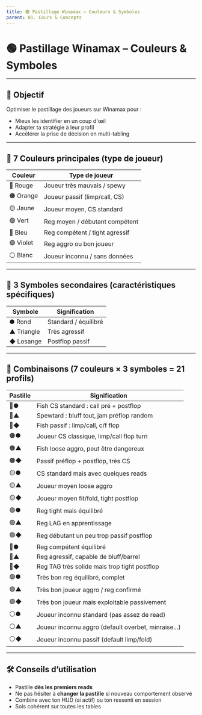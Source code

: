 ```yaml
---
title: 🟢 Pastillage Winamax – Couleurs & Symboles
parent: 01. Cours & Concepts
---
```


# 🟢 Pastillage Winamax – Couleurs & Symboles

---

## 🎯 Objectif

Optimiser le pastillage des joueurs sur Winamax pour :
- Mieux les identifier en un coup d'œil
- Adapter ta stratégie à leur profil
- Accélérer la prise de décision en multi-tabling

---

## 🎨 7 Couleurs principales (type de joueur)

| Couleur | Type de joueur                          |
|---------|------------------------------------------|
| 🔴 Rouge  | Joueur très mauvais / spewy            |
| 🟠 Orange | Joueur passif (limp/call, CS)          |
| 🟡 Jaune  | Joueur moyen, CS standard              |
| 🟢 Vert   | Reg moyen / débutant compétent         |
| 🔵 Bleu   | Reg compétent / tight agressif         |
| 🟣 Violet | Reg aggro ou bon joueur                |
| ⚪ Blanc   | Joueur inconnu / sans données          |

---

## 🔶 3 Symboles secondaires (caractéristiques spécifiques)

| Symbole | Signification                      |
|---------|-------------------------------------|
| ● Rond    | Standard / équilibré             |
| ▲ Triangle| Très agressif                    |
| ◆ Losange | Postflop passif                  |

---

## 🧩 Combinaisons (7 couleurs × 3 symboles = 21 profils)

| Pastille | Signification                                                    |
|----------|------------------------------------------------------------------|
| 🔴●       | Fish CS standard : call pré + postflop                           |
| 🔴▲       | Spewtard : bluff tout, jam préflop random                        |
| 🔴◆       | Fish passif : limp/call, c/f flop                                |
| 🟠●       | Joueur CS classique, limp/call flop turn                          |
| 🟠▲       | Fish loose aggro, peut être dangereux                            |
| 🟠◆       | Passif préflop + postflop, très CS                                |
| 🟡●       | CS standard mais avec quelques reads                             |
| 🟡▲       | Joueur moyen loose aggro                                          |
| 🟡◆       | Joueur moyen fit/fold, tight postflop                             |
| 🟢●       | Reg tight mais équilibré                                          |
| 🟢▲       | Reg LAG en apprentissage                                          |
| 🟢◆       | Reg débutant un peu trop passif postflop                          |
| 🔵●       | Reg compétent équilibré                                           |
| 🔵▲       | Reg agressif, capable de bluff/barrel                            |
| 🔵◆       | Reg TAG très solide mais trop tight postflop                     |
| 🟣●       | Très bon reg équilibré, complet                                   |
| 🟣▲       | Très bon joueur aggro / reg confirmé                              |
| 🟣◆       | Très bon joueur mais exploitable passivement                     |
| ⚪●       | Joueur inconnu standard (pas assez de read)                       |
| ⚪▲       | Joueur inconnu aggro (default overbet, minraise...)               |
| ⚪◆       | Joueur inconnu passif (default limp/fold)                         |

---

## 🛠️ Conseils d’utilisation

- Pastille **dès les premiers reads**
- Ne pas hésiter à **changer la pastille** si nouveau comportement observé
- Combine avec ton HUD (si actif) ou ton ressenti en session
- Sois cohérent sur toutes les tables
